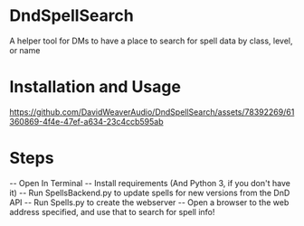 # DndSpellSearch
A helper tool for DMs to have a place to search for spell data by class, level, or name 

# Installation and Usage

https://github.com/DavidWeaverAudio/DndSpellSearch/assets/78392269/61360869-4f4e-47ef-a634-23c4ccb595ab

# Steps
-- Open In Terminal
-- Install requirements (And Python 3, if you don't have it)
-- Run SpellsBackend.py to update spells for new versions from the DnD API
-- Run Spells.py to create the webserver
-- Open a browser to the web address specified, and use that to search for spell info!
